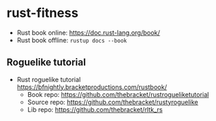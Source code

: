 # rust-fitness

- Rust book online: https://doc.rust-lang.org/book/
- Rust book offline: `rustup docs --book`

## Roguelike tutorial

- Rust roguelike tutorial https://bfnightly.bracketproductions.com/rustbook/
  - Book repo: https://github.com/thebracket/rustrogueliketutorial
  - Source repo: https://github.com/thebracket/rustyroguelike
  - Lib repo: https://github.com/thebracket/rltk_rs
